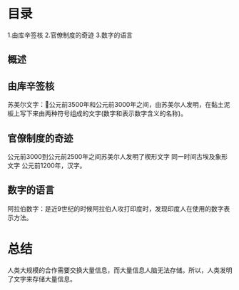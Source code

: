 # 目录
1.由库辛签核
2.官僚制度的奇迹
3.数字的语言

## 概述

## 由库辛签核
苏美尔文字：公元前3500年和公元前3000年之间，由苏美尔人发明，在黏土泥板上写下来由两种符号组成的文字(数字和表示数字含义的名称)。

## 官僚制度的奇迹
公元前3000到公元前2500年之间苏美尔人发明了楔形文字
同一时间古埃及象形文字
公元前1200年，汉字。

## 数字的语言
阿拉伯数字：是近9世纪的时候阿拉伯人攻打印度时，发现印度人在使用的数字表示方法。

# 总结
人类大规模的合作需要交换大量信息，而大量信息人脑无法存储。所以，人类发明了文字来存储大量信息。
